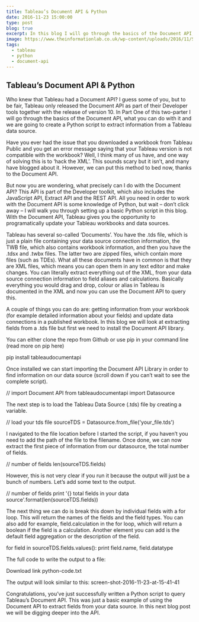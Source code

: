 ```yaml
---
title: Tableau’s Document API & Python
date: 2016-11-23 15:00:00
type: post
blog: true
excerpt: In this blog I will go through the basics of the Document API, what you can do with it and we are going to create a Python script to extract information from a Tableau data source.
image: https://www.theinformationlab.co.uk/wp-content/uploads/2016/11/Screen-Shot-2016-11-23-at-15.27.551.png
tags:
  - tableau
  - python
  - document-api
---
```


## Tableau’s Document API & Python

Who knew that Tableau had a Document API? I guess some of you, but to be fair, Tableau only released the Document API as part of their Developer tools together with the release of version 10. In Part One of this two-parter I will go through the basics of the Document API, what you can do with it and we are going to create a Python script to extract information from a Tableau data source.

Have you ever had the issue that you downloaded a workbook from Tableau Public and you get an error message saying that your Tableau version is not compatible with the workbook? Well, I think many of us have, and one way of solving this is to ‘hack the XML’. This sounds scary but it isn’t, and many have blogged about it. However, we can put this method to bed now, thanks to the Document API.

But now you are wondering, what precisely can I do with the Document API? This API is part of the Developer toolkit, which also includes the JavaScript API, Extract API and the REST API. All you need in order to work with the Document API is some knowledge of Python, but wait – don’t click away – I will walk you through setting up a basic Python script in this blog. With the Document API, Tableau gives you the opportunity to programatically update your Tableau workbooks and data sources.

Tableau has several so-called ‘Documents’. You have the .tds file, which is just a plain file containing your data source connection information, the TWB file, which also contains workbook information, and then you have the .tdsx and .twbx files. The latter two are zipped files, which contain more files (such as TDEs). What all these documents have in common is that they are XML files, which means you can open them in any text editor and make changes. You can literally extract everything out of the XML, from your data source connection information to field aliases and calculations. Basically everything you would drag and drop, colour or alias in Tableau is documented in the XML and now you can use the Document API to query this.

A couple of things you can do are: getting information from your workbook (for example detailed information about your fields) and update data connections in a published workbook. In this blog we will look at extracting fields from a .tds file but first we need to install the Document API library.

You can either clone the repo from Github or use pip in your command line (read more on pip here)

pip install tableaudocumentapi

Once installed we can start importing the Document API Library in order to find information on our data source (scroll down if you can’t wait to see the complete script).

// import Document API
from tableaudocumentapi import Datasource

The next step is to load the Tableau Data Source (.tds) file by creating a variable.

// load your tds file
sourceTDS = Datasource.from_file('your_file.tds')

I navigated to the file location before I started the script, if you haven’t you need to add the path of the file to the filename. Once done, we can now extract the first piece of information from our datasource, the total number of fields.

// number of fields
len(sourceTDS.fields)

However, this is not very clear if you run it because the output will just be a bunch of numbers. Let’s add some text to the output.

// number of fields
print '{} total fields in your data source'.format(len(sourceTDS.fields))

The next thing we can do is break this down by individual fields with a for loop. This will return the names of the fields and the field types. You can also add for example, field.calculation in the for loop, which will return a boolean if the field is a calculation. Another element you can add is the default field aggregation or the description of the field.

for field in sourceTDS.fields.values():
print field.name, field.datatype

The full code to write the output to a file:

Download link python-code.txt

The output will look similar to this:
screen-shot-2016-11-23-at-15-41-41

Congratulations, you’ve just successfully written a Python script to query Tableau’s Document API. This was just a basic example of using the Document API to extract fields from your data source. In this next blog post we will be digging deeper into the API.
